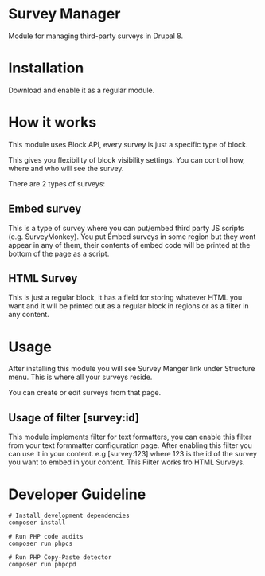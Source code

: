 # Survey Manager
Module for managing third-party surveys in Drupal 8.

# Installation

Download and enable it as a regular module.

# How it works
This module uses Block API, every survey is just a specific type of block.

This gives you flexibility of block visibility settings. You can control how, where and who will see the survey.


There are 2 types of surveys:

## Embed survey
This is a type of survey where you can put/embed third party JS scripts (e.g. SurveyMonkey).
You put Embed surveys in some region but they wont appear in any of them, their contents of embed code will be printed at the bottom of the page as a script.


## HTML Survey
This is just a regular block, it has a field for storing whatever HTML you want and it will be printed out as a regular block in regions or as a filter in any content.


# Usage
After installing this module you will see Survey Manger link under Structure menu. This is where all your surveys reside.

You can create or edit surveys from that page.

## Usage of filter [survey:id]
This module implements filter for text formatters, you can enable this filter from your text formmatter configuration page.
After enabling this filter you can use it in your content. e.g [survey:123] where 123 is the id of the survey you want to embed in your content.
This Filter works fro HTML Surveys.


# Developer Guideline

```
# Install development dependencies
composer install

# Run PHP code audits
composer run phpcs

# Run PHP Copy-Paste detector
composer run phpcpd
```
